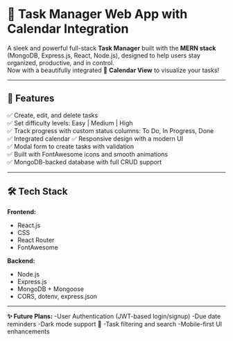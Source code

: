 # 🧠 Task Manager Web App with Calendar Integration

A sleek and powerful full-stack **Task Manager** built with the **MERN stack** (MongoDB, Express.js, React, Node.js), designed to help users stay organized, productive, and in control.  
Now with a beautifully integrated 📅 **Calendar View** to visualize your tasks!

---

## 🚀 Features

✅ Create, edit, and delete tasks  
✅ Set difficulty levels: Easy | Medium | High  
✅ Track progress with custom status columns: To Do, In Progress, Done    
✅ Integrated calendar 
✅ Responsive design with a modern UI  
✅ Modal form to create tasks with validation  
✅ Built with FontAwesome icons and smooth animations  
✅ MongoDB-backed database with full CRUD support

---

## 🛠️ Tech Stack

**Frontend:**  
- React.js
- CSS
- React Router  
- FontAwesome

**Backend:**  
- Node.js  
- Express.js  
- MongoDB + Mongoose  
- CORS, dotenv, express.json

---


**✨ Future Plans:**
-User Authentication (JWT-based login/signup)
-Due date reminders
-Dark mode support 🌙
-Task filtering and search
-Mobile-first UI enhancements
